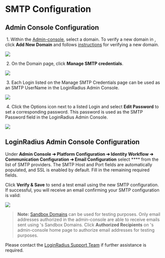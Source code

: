 #  SMTP Configuration

## Admin Console Configuration

&nbsp;1. Within the [ Admin-console](https://app.mailgun.com/app/Admin-console), select a domain. To verify a new domain in , click **Add New Domain** and follows [instructions](https://help.mailgun.com/hc/en-us/articles/360011565514) for verifying a new domain.

![](https://apidocs.lrcontent.com/images/MG1_7365f7ae6854e2db1.88326710.png)

&nbsp;2. On the Domain page, click **Manage SMTP credentials**.

![](https://apidocs.lrcontent.com/images/MG2_296865f7ae69da2a1c8.70044354.png)

&nbsp;3. Each Login listed on the Manage SMTP Credentials page can be used as an SMTP UserName in the LoginRadius Admin Console.

![](https://apidocs.lrcontent.com/images/MG3_154935f7ae6ae8caf52.21972205.png)

&nbsp;4. Click the Options icon next to a listed Login and select **Edit Password** to set a corresponding password. This password is used as the SMTP Password field in the LoginRadius Admin Console.

![](https://apidocs.lrcontent.com/images/MG4_156405f7ae6bf8dd8d1.01300574.png)

## LoginRadius Admin Console Configuration

Under **Admin Console ➔ Platform Configuration ➔ Identity Workflow  ➔ Communication Configuration  ➔ Email Configuration** select **** from the list of SMTP providers. The SMTP Host and Port fields are automatically populated, and SSL is enabled by default. Fill in the remaining required fields.

Click **Verify & Save** to send a test email using the new SMTP configuration. If successful, you will receive an email confirming your SMTP configuration is valid:

![](https://apidocs.lrcontent.com/images/MG5_254845f7ae6d380dc30.41126869.png)

> **Note:** [Sandbox Domains](https://documentation.com/en/latest/faqs.html#how-do-i-pick-a-domain-name-for-my--account) can be used for testing purposes. Only email addresses authorized in the  admin-console are able to receive emails sent using 's Sandbox Domains. Click **Authorized Recipients** on 's admin-console home page to authorize email addresses for testing purposes.

Please contact the  <a href = https://adminconsole.loginradius.com/support/tickets/open-a-new-ticket target=_blank> LoginRadius Support Team</a> if further assistance is required.
